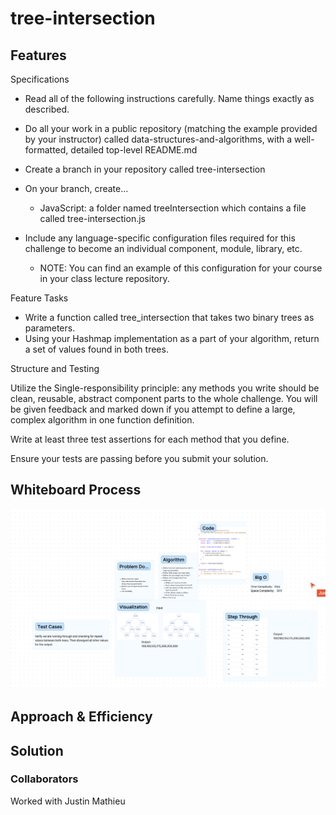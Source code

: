 # tree-intersection

## Features
Specifications

- Read all of the following instructions carefully. Name things exactly as described.
- Do all your work in a public repository (matching the example provided by your instructor) called data-structures-and-algorithms, with a well-formatted, detailed top-level README.md
- Create a branch in your repository called tree-intersection
- On your branch, create…

  - JavaScript: a folder named treeIntersection which contains a file called tree-intersection.js

- Include any language-specific configuration files required for this challenge to become an individual component, module, library, etc.
  - NOTE: You can find an example of this configuration for your course in your class lecture repository.

Feature Tasks

- Write a function called tree_intersection that takes two binary trees as parameters.
- Using your Hashmap implementation as a part of your algorithm, return a set of values found in both trees.

Structure and Testing

Utilize the Single-responsibility principle: any methods you write should be clean, reusable, abstract component parts to the whole challenge. You will be given feedback and marked down if you attempt to define a large, complex algorithm in one function definition.

Write at least three test assertions for each method that you define.

Ensure your tests are passing before you submit your solution.

## Whiteboard Process

![Whiteboard Process](./Screenshot%202023-06-28%20at%205.34.46%20PM.png)

## Approach & Efficiency

## Solution
<!-- class BinaryTree {
  // Binary tree implementation
  // Define the necessary properties and methods
}

function treeIntersection(tree1, tree2) {
  const set1 = treeToSet(tree1);
  const set2 = treeToSet(tree2);

  const intersectionSet = new Set();

  for (const value of set1) {
    if (set2.has(value)) {
      intersectionSet.add(value);
    } -->
### Collaborators

Worked with Justin Mathieu
